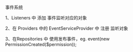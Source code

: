 事件系统

1、Listeners 中 添加 事件监听对应的对象

2、在 Providers 中的 EventServiceProvider 中 注册 监听对象

3、在Repositories 中 使用发布事件，eg.  event(new PermissionCreated($permission));